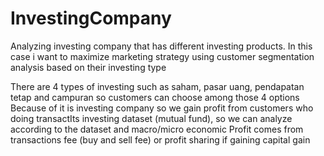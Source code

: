 # InvestingCompany
Analyzing investing company that has different investing products. In this case i want to maximize marketing strategy using customer segmentation analysis based on their investing type

There are 4 types of investing such as saham, pasar uang, pendapatan tetap and campuran so customers can choose among those 4 options
Because of it is investing company so we gain profit from customers who doing transactIts investing dataset (mutual fund), so we can analyze according to the dataset and macro/micro economic
Profit comes from transactions fee (buy and sell fee) or profit sharing if gaining capital gain
